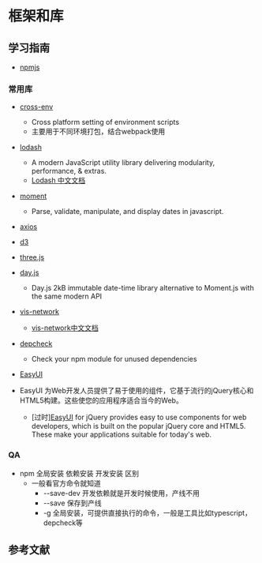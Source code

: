 # 框架和库

## 学习指南

* [npmjs](https://www.npmjs.com)

### 常用库

* [cross-env](https://github.com/kentcdodds/cross-env)
  * Cross platform setting of environment scripts
  * 主要用于不同环境打包，结合webpack使用
* [lodash](https://github.com/lodash/lodash)
  * A modern JavaScript utility library delivering modularity, performance, & extras.
  * [Lodash 中文文档](https://www.lodashjs.com)
* [moment](https://github.com/moment/moment)
  * Parse, validate, manipulate, and display dates in javascript.
* [axios](https://github.com/axios/axios)
* [d3](https://github.com/d3/d3)
* [three.js](https://github.com/mrdoob/three.js)
* [day.js](https://github.com/iamkun/dayjs)
  * Day.js 2kB immutable date-time library alternative to Moment.js with the same modern API
* [vis-network](https://visjs.org/)
  * [vis-network中文文档](https://ame.cool/pages/a7d858/#network-%E5%85%B3%E7%B3%BB%E5%9B%BE)
* [depcheck](https://github.com/depcheck/depcheck)
  * Check your npm module for unused dependencies
* [EasyUI](前端/Web/JavaScript/EasyUI/README.md)

* EasyUI 为Web开发人员提供了易于使用的组件，它基于流行的jQuery核心和HTML5构建。这些使您的应用程序适合当今的Web。

  * [过时][EasyUI](https://www.jeasyui.com/) for jQuery provides easy to use components for web developers, which is built on the popular jQuery core and HTML5. These make your applications suitable for today's web.

### QA

* npm 全局安装 依赖安装 开发安装 区别
  * 一般看官方命令就知道
    * --save-dev 开发依赖就是开发时候使用，产线不用
    * --save 保存到产线
    * -g 全局安装，可提供直接执行的命令，一般是工具比如typescript，depcheck等

## 参考文献
